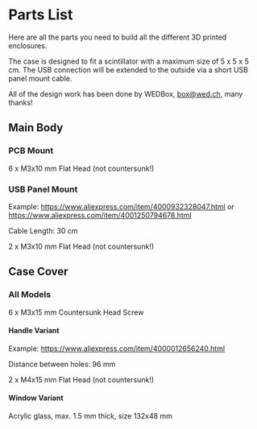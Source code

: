 # Parts List

Here are all the parts you need to build all the different 3D printed enclosures.

The case is designed to fit a scintillator with a maximum size of 5 x 5 x 5 cm. The USB connection will be extended to the outside via a short USB panel mount cable.

All of the design work has been done by WEDBox, [box@wed.ch](mailto:box@wed.ch), many thanks!

## Main Body

### PCB Mount

6 x M3x10 mm Flat Head (not countersunk!)

### USB Panel Mount

Example: https://www.aliexpress.com/item/4000932328047.html or https://www.aliexpress.com/item/4001250794678.html

Cable Length: 30 cm

2 x M3x10 mm Flat Head (not countersunk!)

## Case Cover

### All Models

6 x M3x15 mm Countersunk Head Screw

#### Handle Variant

Example: https://www.aliexpress.com/item/4000012656240.html

Distance between holes: 96 mm

2 x M4x15 mm Flat Head (not countersunk!)

#### Window Variant

Acrylic glass, max. 1.5 mm thick, size 132x48 mm
